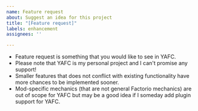 ```yaml
---
name: Feature request
about: Suggest an idea for this project
title: "[Feature request]"
labels: enhancement
assignees: ''

---
```


- Feature request is something that you would like to see in YAFC.
- Please note that YAFC is my personal project and I can't promise any support!
- Smaller features that does not conflict with existing functionality have more chances to be implemented sooner.
- Mod-specific mechanics (that are not general Factorio mechanics) are out of scope for YAFC but may be a good idea if I someday add plugin support for YAFC.
